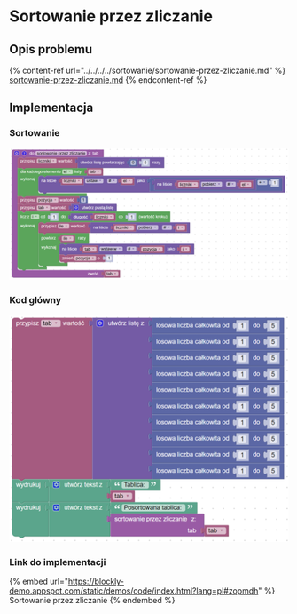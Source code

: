 # Sortowanie przez zliczanie

## Opis problemu

{% content-ref url="../../../../sortowanie/sortowanie-przez-zliczanie.md" %}
[sortowanie-przez-zliczanie.md](../../../../sortowanie/sortowanie-przez-zliczanie.md)
{% endcontent-ref %}

## Implementacja

### Sortowanie

![](../../../../.gitbook/assets/counting_sort.png)

### Kod główny

![](../../../../.gitbook/assets/counting_sort_main.png)

### Link do implementacji

{% embed url="https://blockly-demo.appspot.com/static/demos/code/index.html?lang=pl#zopmdh" %}
Sortowanie przez zliczanie
{% endembed %}
